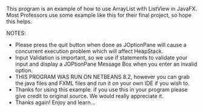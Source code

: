 This program is an example of how to use ArrayList with ListView in JavaFX.
Most Professors use some example like this for their final project, so hope this helps.

NOTES:
* Please press the quit button when done as JOptionPane will cause a concurrent execution problem which will affect HeapStack.
* Input Validation is important, so we use if statements to validate your input and display a JOPtionPane Message Box when you enter an invalid option.
* THIS PROGRAM WAS RUN ON NETBEANS 8.2, however you can grab the java files and FXML files and run it on your own IDE if you wish to.
* Thanks for using this example. if you use this in your program please give credit to original source. We would really appreciate it.
* Thanks again! Enjoy and learn...
